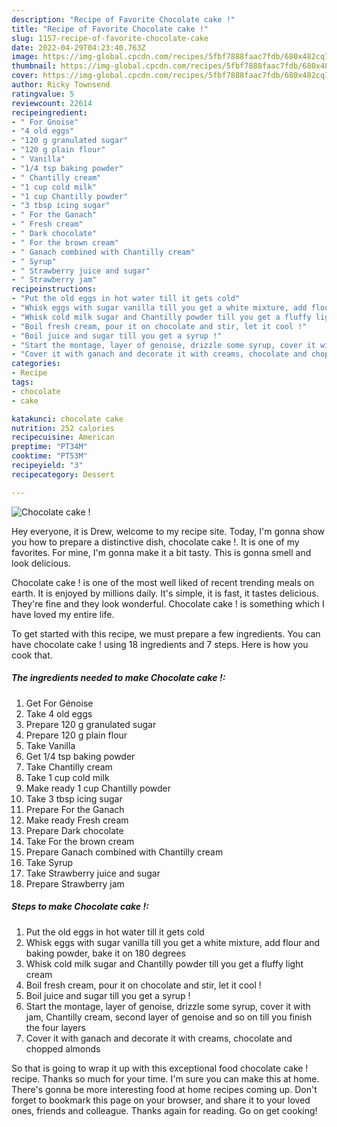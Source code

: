 ```yaml
---
description: "Recipe of Favorite Chocolate cake !"
title: "Recipe of Favorite Chocolate cake !"
slug: 1157-recipe-of-favorite-chocolate-cake
date: 2022-04-29T04:23:40.763Z
image: https://img-global.cpcdn.com/recipes/5fbf7888faac7fdb/680x482cq70/chocolate-cake-recipe-main-photo.jpg
thumbnail: https://img-global.cpcdn.com/recipes/5fbf7888faac7fdb/680x482cq70/chocolate-cake-recipe-main-photo.jpg
cover: https://img-global.cpcdn.com/recipes/5fbf7888faac7fdb/680x482cq70/chocolate-cake-recipe-main-photo.jpg
author: Ricky Townsend
ratingvalue: 5
reviewcount: 22614
recipeingredient:
- " For Gnoise"
- "4 old eggs"
- "120 g granulated sugar"
- "120 g plain flour"
- " Vanilla"
- "1/4 tsp baking powder"
- " Chantilly cream"
- "1 cup cold milk"
- "1 cup Chantilly powder"
- "3 tbsp icing sugar"
- " For the Ganach"
- " Fresh cream"
- " Dark chocolate"
- " For the brown cream"
- " Ganach combined with Chantilly cream"
- " Syrup"
- " Strawberry juice and sugar"
- " Strawberry jam"
recipeinstructions:
- "Put the old eggs in hot water till it gets cold"
- "Whisk eggs with sugar vanilla till you get a white mixture, add flour and baking powder, bake it on 180 degrees"
- "Whisk cold milk sugar and Chantilly powder till you get a fluffy light cream"
- "Boil fresh cream, pour it on chocolate and stir, let it cool !"
- "Boil juice and sugar till you get a syrup !"
- "Start the montage, layer of genoise, drizzle some syrup, cover it with jam, Chantilly cream, second layer of genoise and so on till you finish the four layers"
- "Cover it with ganach and decorate it with creams, chocolate and chopped almonds"
categories:
- Recipe
tags:
- chocolate
- cake

katakunci: chocolate cake 
nutrition: 252 calories
recipecuisine: American
preptime: "PT34M"
cooktime: "PT53M"
recipeyield: "3"
recipecategory: Dessert

---
```



![Chocolate cake !](https://img-global.cpcdn.com/recipes/5fbf7888faac7fdb/680x482cq70/chocolate-cake-recipe-main-photo.jpg)

Hey everyone, it is Drew, welcome to my recipe site. Today, I'm gonna show you how to prepare a distinctive dish, chocolate cake !. It is one of my favorites. For mine, I'm gonna make it a bit tasty. This is gonna smell and look delicious.

Chocolate cake ! is one of the most well liked of recent trending meals on earth. It is enjoyed by millions daily. It's simple, it is fast, it tastes delicious. They're fine and they look wonderful. Chocolate cake ! is something which I have loved my entire life.




To get started with this recipe, we must prepare a few ingredients. You can have chocolate cake ! using 18 ingredients and 7 steps. Here is how you cook that.

<!--inarticleads1-->

##### The ingredients needed to make Chocolate cake !:

1. Get  For Génoise
1. Take 4 old eggs
1. Prepare 120 g granulated sugar
1. Prepare 120 g plain flour
1. Take  Vanilla
1. Get 1/4 tsp baking powder
1. Take  Chantilly cream
1. Take 1 cup cold milk
1. Make ready 1 cup Chantilly powder
1. Take 3 tbsp icing sugar
1. Prepare  For the Ganach
1. Make ready  Fresh cream
1. Prepare  Dark chocolate
1. Take  For the brown cream
1. Prepare  Ganach combined with Chantilly cream
1. Take  Syrup
1. Take  Strawberry juice and sugar
1. Prepare  Strawberry jam




<!--inarticleads2-->

##### Steps to make Chocolate cake !:

1. Put the old eggs in hot water till it gets cold
1. Whisk eggs with sugar vanilla till you get a white mixture, add flour and baking powder, bake it on 180 degrees
1. Whisk cold milk sugar and Chantilly powder till you get a fluffy light cream
1. Boil fresh cream, pour it on chocolate and stir, let it cool !
1. Boil juice and sugar till you get a syrup !
1. Start the montage, layer of genoise, drizzle some syrup, cover it with jam, Chantilly cream, second layer of genoise and so on till you finish the four layers
1. Cover it with ganach and decorate it with creams, chocolate and chopped almonds




So that is going to wrap it up with this exceptional food chocolate cake ! recipe. Thanks so much for your time. I'm sure you can make this at home. There's gonna be more interesting food at home recipes coming up. Don't forget to bookmark this page on your browser, and share it to your loved ones, friends and colleague. Thanks again for reading. Go on get cooking!
